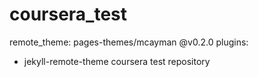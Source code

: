 # coursera_test
remote_theme: pages-themes/mcayman
@v0.2.0
plugins:
- jekyll-remote-theme
coursera  test repository

